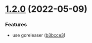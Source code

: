 # [1.2.0](https://github.com/escalate/bootstrapparrr/compare/v1.1.0...v1.2.0) (2022-05-09)


### Features

* use goreleaser ([b3bcce3](https://github.com/escalate/bootstrapparrr/commit/b3bcce3fb0231b4a7a7f5649b046ed658c401cd0))
